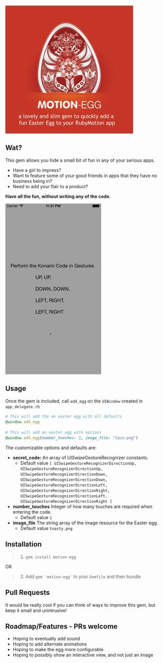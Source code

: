 ![motion-egg-explain](./_art/motion-egg-explain.png)

## Wat?

This gem allows you hide a small bit of fun in any of your serious apps.  
* Have a girl to impress?  
* Want to feature some of your good friends in apps that they have no business being in?
* Need to add your flair to a product?
 
**Have all the fun, without writing any of the code.**

![screen-demo](./_art/motion-egg-screen.gif)

## Usage

Once the gem is included, call `add_egg` on the `UIWindow` created in `app_delegate.rb`

```ruby
# This will add the an easter egg with all defaults
@window.add_egg

# This will add an easter egg with options
@window.add_egg(number_touches: 2, image_file: "taco.png")
```

The customizable options and defaults are:
* **secret_code:** An array of UISwipeGestureRecognizer constants.  
    * Default value `[
    UISwipeGestureRecognizerDirectionUp, UISwipeGestureRecognizerDirectionUp, 
    UISwipeGestureRecognizerDirectionDown, UISwipeGestureRecognizerDirectionDown, 
    UISwipeGestureRecognizerDirectionLeft, UISwipeGestureRecognizerDirectionRight,
    UISwipeGestureRecognizerDirectionLeft, UISwipeGestureRecognizerDirectionRight
  ]`
* **number_touches** Integer of how many touches are required when entering the code. 
    * Default value `1`
* **image_file** The string array of the image resource for the Easter egg.
    * Default value `toasty.png`


## Installation

> 1. `gem install motion-egg`

OR

> 2. Add `gem 'motion-egg'` to your `Gemfile` and then bundle

## Pull Requests

It would be really cool if you can think of ways to improve this gem, but keep it small and unintrusive!

## Roadmap/Features - PRs welcome

* Hoping to eventually add sound 
* Hoping to add alternate animations
* Hoping to make the egg more configurable
* Hoping to possibly show an interactive view, and not just an image
